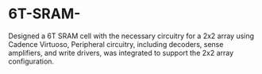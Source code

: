 # 6T-SRAM-
Designed a 6T SRAM cell with the necessary circuitry for a 2x2 array using Cadence Virtuoso,  Peripheral circuitry, including decoders, sense amplifiers, and write drivers, was integrated to support the 2x2 array configuration. 
